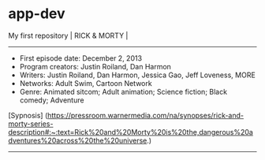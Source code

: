 # app-dev
My first repository
| RICK & MORTY |


---

- First episode date: December 2, 2013
- Program creators: Justin Roiland, Dan Harmon
- Writers: Justin Roiland, Dan Harmon, Jessica Gao, Jeff Loveness, MORE
- Networks: Adult Swim, Cartoon Network
- Genre: Animated sitcom; Adult animation; Science fiction; Black comedy; Adventure

[Sypnosis] (https://pressroom.warnermedia.com/na/synopses/rick-and-morty-series-description#:~:text=Rick%20and%20Morty%20is%20the,dangerous%20adventures%20across%20the%20universe.)

***
